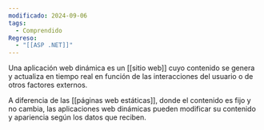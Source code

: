 ```yaml
---
modificado: 2024-09-06
tags:
  - Comprendido
Regreso:
  - "[[ASP .NET]]"
---
```

Una aplicación web dinámica es un [[sitio web]] cuyo contenido se genera y actualiza en tiempo real en función de las interacciones del usuario o de otros factores externos.

A diferencia de las [[páginas web estáticas]], donde el contenido es fijo y no cambia, las aplicaciones web dinámicas pueden modificar su contenido y apariencia según los datos que reciben.

